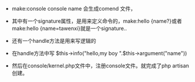 - make:console console name
    会生成comend 文件，

- 其中有一个signature属性，是用来定义命令的，make:hello {name?}或者make:hello {name=tawenxi}就是一个signature..  
- 还有一个handle方法是用来写逻辑的
- 在handle方法中写
    $this->info("hello,my boy ".$this->argument("name"))

- 然后在console/kernel.php文件中，注册console文件。就完成了php artisan创建。
